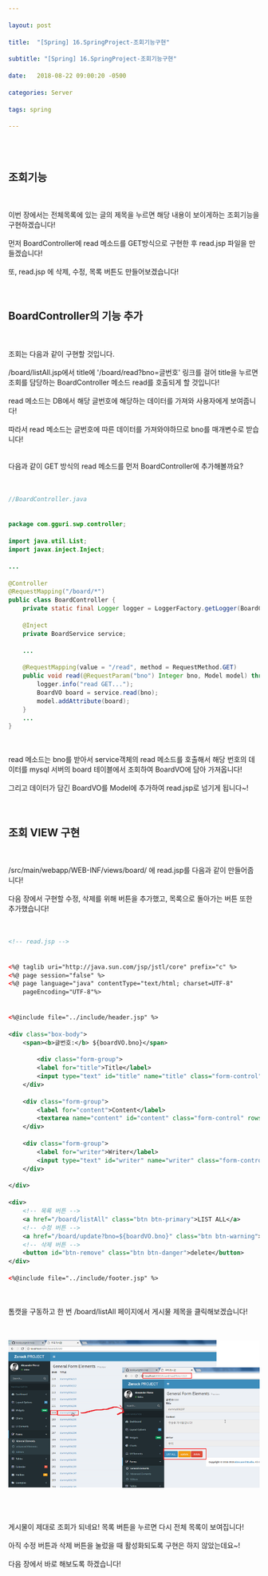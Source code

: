 ```yaml
---

layout: post

title:  "[Spring] 16.SpringProject-조회기능구현"

subtitle: "[Spring] 16.SpringProject-조회기능구현"

date:   2018-08-22 09:00:20 -0500

categories: Server

tags: spring

---
```


<br>
<br>

## 조회기능

<br>
<br>
이번 장에서는 전체목록에 있는 글의 제목을 누르면 해당 내용이 보이게하는 조회기능을 구현하겠습니다!
<br>
<br>
먼저 BoardController에 read 메소드를 GET방식으로 구현한 후 read.jsp 파일을 만들겠습니다! 
<br>
<br>
또, read.jsp 에 삭제, 수정, 목록 버튼도 만들어보겠습니다!
<br>
<br>
<br>

## BoardController의 기능 추가

<br>
<br>
조회는 다음과 같이 구현할 것입니다.
<br>
<br>
/board/listAll.jsp에서 title에 '/board/read?bno=글번호' 링크를 걸어 title을 누르면 조회를 담당하는 BoardController 메소드 read를 호출되게 할 것입니다!
<br>
<br>
read 메소드는 DB에서 해당 글번호에 해당하는 데이터를 가져와 사용자에게 보여줍니다!
<br>
<br>
따라서 read 메소드는 글번호에 따른 데이터를 가져와야하므로 bno를 매개변수로 받습니다!
<br>
<br>
<br>
다음과 같이 GET 방식의 read 메소드를 먼저 BoardController에 추가해볼까요?
<br>
<br>
<br>

```java
//BoardController.java


package com.gguri.swp.controller;

import java.util.List;
import javax.inject.Inject;

...

@Controller
@RequestMapping("/board/*")
public class BoardController {
	private static final Logger logger = LoggerFactory.getLogger(BoardController.class);
	
	@Inject
	private BoardService service;
	
	...
    
	@RequestMapping(value = "/read", method = RequestMethod.GET)
	public void read(@RequestParam("bno") Integer bno, Model model) throws Exception{
		logger.info("read GET...");
		BoardVO board = service.read(bno);
		model.addAttribute(board);
	}
	...
}
```

<br>
<br>
read 메소드는 bno를 받아서 service객체의 read 메소드를 호출해서 해당 번호의 데이터를 mysql 서버의 board 테이블에서 조회하여 BoardVO에 담아 가져옵니다!
<br>
<br>
그리고 데이터가 담긴 BoardVO를 Model에 추가하여 read.jsp로 넘기게 됩니다~!
<br>
<br>
<br>

## 조회 VIEW 구현

<br>
<br>
/src/main/webapp/WEB-INF/views/board/ 에 read.jsp를 다음과 같이 만들어줍니다!
<br>
<br>
다음 장에서 구현할 수정, 삭제를 위해 버튼을 추가했고, 목록으로 돌아가는 버튼 또한 추가했습니다!
<br>
<br>
<br>

```xml
<!-- read.jsp -->


<%@ taglib uri="http://java.sun.com/jsp/jstl/core" prefix="c" %>
<%@ page session="false" %>
<%@ page language="java" contentType="text/html; charset=UTF-8" 
	pageEncoding="UTF-8"%>

	
<%@include file="../include/header.jsp" %>

<div class="box-body">
	<span><b>글번호:</b> ${boardVO.bno}</span>	
	
    	<div class="form-group">
		<label for="title">Title</label>
		<input type="text" id="title" name="title" class="form-control" value="${boardVO.title}" readonly="readonly"/>		
	</div>
    
	<div class="form-group">
		<label for="content">Content</label>
		<textarea name="content" id="content" class="form-control" rows="3" readonly="readonly">${boardVO.content}</textarea>		
	</div>
    
	<div class="form-group">
		<label for="writer">Writer</label>
		<input type="text" id="writer" name="writer" class="form-control" value="${boardVO.writer}" readonly="readonly"/>		
	</div>
    
</div>

<div>
	<!-- 목록 버튼 -->
	<a href="/board/listAll" class="btn btn-primary">LIST ALL</a>
	<!-- 수정 버튼 -->
	<a href="/board/update?bno=${boardVO.bno}" class="btn btn-warning">update</a>
	<!-- 삭제 버튼 -->
	<button id="btn-remove" class="btn btn-danger">delete</button>
</div>
	
<%@include file="../include/footer.jsp" %>
```

<br>
<br>
톰캣을 구동하고 한 번 /board/listAll 페이지에서 게시물 제목을 클릭해보겠습니다!
<br>
<br>
<br>

![image](/image/Spring_image/Spring_image_88.png)

<br>
<br>
<br>
게시물이 제대로 조회가 되네요! 목록 버튼을 누르면 다시 전체 목록이 보여집니다!
<br>
<br>
아직 수정 버튼과 삭제 버튼을 눌렀을 때 활성화되도록 구현은 하지 않았는데요~!
<br>
<br>
다음 장에서 바로 해보도록 하겠습니다!

